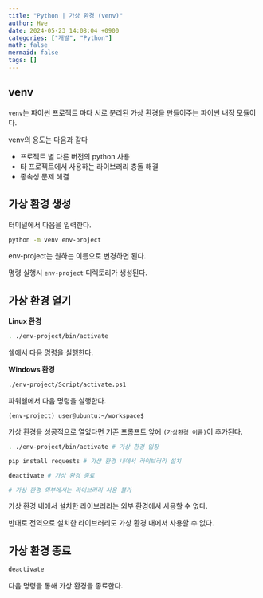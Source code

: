 ```yaml
---
title: "Python | 가상 환경 (venv)"
author: Hve
date: 2024-05-23 14:08:04 +0900
categories: ["개발", "Python"]
math: false
mermaid: false
tags: []
---
```


## venv

`venv`는 파이썬 프로젝트 마다 서로 분리된 가상 환경을 만들어주는 파이썬 내장 모듈이다.

venv의 용도는 다음과 같다
- 프로젝트 별 다른 버전의 python 사용
- 타 프로젝트에서 사용하는 라이브러리 충돌 해결
- 종속성 문제 해결

## 가상 환경 생성

터미널에서 다음을 입력한다.

```bash
python -m venv env-project
```

env-project는 원하는 이름으로 변경하면 된다.

명령 실행시 `env-project` 디렉토리가 생성된다.

## 가상 환경 열기

**Linux 환경**

```bash
. ./env-project/bin/activate
```

쉘에서 다음 명령을 실행한다.

**Windows 환경**

```bash
./env-project/Script/activate.ps1
```

파워쉘에서 다음 명령을 실행한다.

`(env-project) user@ubuntu:~/workspace$ `

가상 환경을 성공적으로 열었다면 기존 프롬프트 앞에 `(가상환경 이름)`이 추가된다.

```bash
. ./env-project/bin/activate # 가상 환경 입장

pip install requests # 가상 환경 내에서 라이브러리 설치

deactivate # 가상 환경 종료

# 가상 환경 외부에서는 라이브러리 사용 불가
```

가상 환경 내에서 설치한 라이브러리는 외부 환경에서 사용할 수 없다.

반대로 전역으로 설치한 라이브러리도 가상 환경 내에서 사용할 수 없다.

## 가상 환경 종료

```bash
deactivate
```

다음 명령을 통해 가상 환경을 종료한다.
